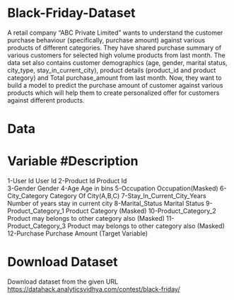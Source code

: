 # Black-Friday-Dataset
A retail company “ABC Private Limited” wants to understand the customer purchase behaviour (specifically, purchase amount) against various products of different categories. They have shared purchase summary of various customers for selected high volume products from last month.
The data set also contains customer demographics (age, gender, marital status, city_type, stay_in_current_city), product details (product_id and product category) and Total purchase_amount from last month.
Now, they want to build a model to predict the purchase amount of customer against various products which will help them to create personalized offer for customers against different products.

# Data
  # Variable                          #Description
 1-User Id                             User Id
 2-Product Id                          Product Id    
 3-Gender                              Gender 
 4-Age                                 Age in bins
 5-Occupation                          Occupation(Masked)
 6-City_Category                       Category Of City(A,B,C)
 7-Stay_In_Current_City_Years          Number of years stay in current city 
 8-Marital_Status                      Marital Status
 9-Product_Category_1                  Product Category (Masked)
 10-Product_Category_2                 Product may belongs to other category also (Masked)
 11-Product_Category_3                 Product may belongs to other category also (Masked)
 12-Purchase                           Purchase Amount (Target Variable)
 
 # Download Dataset
   Download dataset from the given URL https://datahack.analyticsvidhya.com/contest/black-friday/
